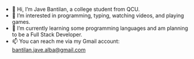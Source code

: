 - 👋 Hi, I’m Jave Bantilan, a college student from QCU.
- 👀 I’m interested in programming, typing, watching videos, and playing games.
- 🌱 I’m currently learning some programming languages and am planning to be a Full Stack Developer.
- 📫 You can reach me via my Gmail account: bantilan.jave.alba@gmail.com

<!---
Killer8Hyper/Killer8Hyper is a ✨ special ✨ repository because its `README.md` (this file) appears on your GitHub profile.
You can click the Preview link to take a look at your changes.
--->
